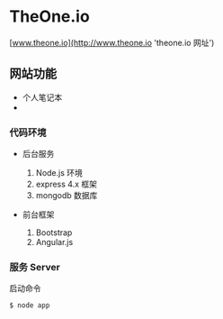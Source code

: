 # TheOne.io

[www.theone.io](http://www.theone.io 'theone.io 网址')

## 网站功能
  * 个人笔记本
  * 

### 代码环境
  * 后台服务
    1. Node.js 环境
    2. express 4.x 框架
    3. mongodb 数据库

  * 前台框架
    1. Bootstrap
    2. Angular.js

### 服务 Server 

启动命令

```
$ node app
```